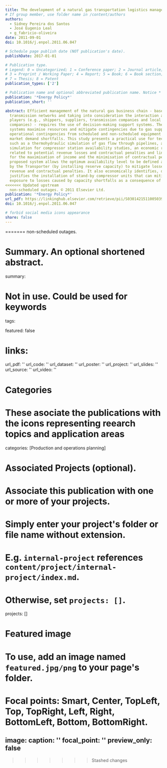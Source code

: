 ```yaml
---
title: The development of a natural gas transportation logistics management system
# If group member, use folder name in /content/authors
authors:
  - Sidney Pereira dos Santos
  - José Eugenio Leal
  - g_fabricio-oliveira
date: 2011-09-01
doi: 10.1016/j.enpol.2011.06.047

# Schedule page publish date (NOT publication's date).
publishDate: 2017-01-01

# Publication type.
# Legend: 0 = Uncategorized; 1 = Conference paper; 2 = Journal article;
# 3 = Preprint / Working Paper; 4 = Report; 5 = Book; 6 = Book section;
# 7 = Thesis; 8 = Patent
publication_types: ['2']

# Publication name and optional abbreviated publication name. Notice * * on title. # Publication name and optional abbreviated publication name. Quote marks needed for Markdown typesetting
publication: '*Energy Policy*'
publication_short: ''

abstract: Efficient management of the natural gas business chain - based on pipeline
  transmission networks and taking into consideration the interaction among the main
  players (e.g., shippers, suppliers, transmission companies and local distribution
  companies) - requires the use of decision-making support systems. These support
  systems maximise resources and mitigate contingencies due to gas supply shortfalls,
  operational contingencies from scheduled and non-scheduled equipment outages and
  market demand shortfalls. This study presents a practical use for technologies,
  such as a thermohydraulic simulation of gas flow through pipelines, a Monte Carlo
  simulation for compressor station availability studies, an economic risk evaluation
  related to potential revenue losses and contractual penalties and linear programming
  for the maximisation of income and the minimisation of contractual penalties. The
  proposed system allows the optimum availability level to be defined and maintained
  by the Transporter (by installing reserve capacity) to mitigate losses related to
  revenue and contractual penalties. It also economically identifies, quantifies and
  justifies the installation of stand-by compressor units that can mitigate the Transporter's
  exposure to losses caused by capacity shortfalls as a consequence of scheduled and
<<<<<<< Updated upstream
  non-scheduled outages. © 2011 Elsevier Ltd.
publication: '*Energy Policy*'
url_pdf: https://linkinghub.elsevier.com/retrieve/pii/S0301421511005039
doi: 10.1016/j.enpol.2011.06.047

# forbid social media icons appearance
share: false
---
```

=======
  non-scheduled outages.

# Summary. An optional shortened abstract.
summary: 

# Not in use. Could be used for keywords 
tags:
  
featured: false

# links:
url_pdf: ''
url_code: ''
url_dataset: ''
url_poster: ''
url_project: ''
url_slides: ''
url_source: ''
url_video: ''

# Categories
#  These asociate the publications with the icons representing reearch topics and application areas
categories: [Production and operations planning]

# Associated Projects (optional).
#   Associate this publication with one or more of your projects.
#   Simply enter your project's folder or file name without extension.
#   E.g. `internal-project` references `content/project/internal-project/index.md`.
#   Otherwise, set `projects: []`.
projects: []

# Featured image
# To use, add an image named `featured.jpg/png` to your page's folder.
# Focal points: Smart, Center, TopLeft, Top, TopRight, Left, Right, BottomLeft, Bottom, BottomRight.
image:
  caption: ''
  focal_point: ''
  preview_only: false
---
>>>>>>> Stashed changes
